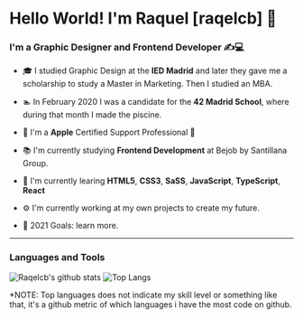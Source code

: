 # Hello World! I'm Raquel [raqelcb] 👋

### I'm a Graphic Designer and Frontend Developer ✍️💻

- 🎓 I studied Graphic Design at the **IED Madrid** and later they gave me a scholarship to study a Master in Marketing. Then I studied an MBA.
- 🏊‍ In February 2020 I was a candidate for the **42 Madrid School**, where during that month I made the piscine.
- 🍏 I'm a **Apple** Certified Support Professional 

- 📚 I'm currently studying **Frontend Development** at Bejob by Santillana Group.
- 🌱 I'm currently learing **HTML5**, **CSS3**, **SaSS**, **JavaScript**, **TypeScript**, **React**
- ⚙️ I'm currently working at my own projects to create my future.
- 🚀 2021 Goals: learn more.
---
### Languages and Tools

![Raqelcb's github stats](https://github-readme-stats.vercel.app/api?username=raqelcb&show_icons=true&count_private=true)
![Top Langs](https://github-readme-stats.vercel.app/api/top-langs/?username=raqelcb&layout=compact)


*NOTE: Top languages does not indicate my skill level or something like that, it's a github metric of which languages i have the most code on github.
